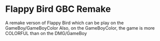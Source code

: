 # Flappy Bird GBC Remake
A remake verson of Flappy Bird which can be play on the GameBoy/GameBoyColor
Also, on the GameBoyColor, the game is more COLORFUL than on the DMG/GameBoy
